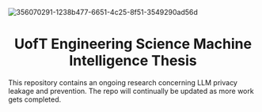 ![356070291-1238b477-6651-4c25-8f51-3549290ad56d](https://github.com/user-attachments/assets/60689ee6-f68d-42ff-bd2e-e559c0b03620)


<div align="center">
  
# UofT Engineering Science Machine Intelligence Thesis

</div>

This repository contains an ongoing research concerning LLM privacy leakage and prevention. The repo will continually be updated as more work gets completed.
